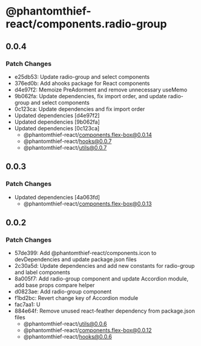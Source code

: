 # @phantomthief-react/components.radio-group

## 0.0.4

### Patch Changes

- e25db53: Update radio-group and select components
- 376ed0b: Add ahooks package for React components
- d4e97f2: Memoize PreAdorment and remove unnecessary useMemo
- 9b062fa: Update dependencies, fix import order, and update radio-group and select components
- 0c123ca: Update dependencies and fix import order
- Updated dependencies [d4e97f2]
- Updated dependencies [9b062fa]
- Updated dependencies [0c123ca]
  - @phantomthief-react/components.flex-box@0.0.14
  - @phantomthief-react/hooks@0.0.7
  - @phantomthief-react/utils@0.0.7

## 0.0.3

### Patch Changes

- Updated dependencies [4a063fd]
  - @phantomthief-react/components.flex-box@0.0.13

## 0.0.2

### Patch Changes

- 57de399: Add @phantomthief-react/components.icon to devDependencies and update package.json files
- 2c30a5d: Update dependencies and add new constants for radio-group and label components
- 8a005f7: Add radio-group component and update Accordion module, add base props compare helper
- d0823ae: Add radio-group component
- f1bd2bc: Revert change key of Accordion module
- fac7aa1: U
- 884e64f: Remove unused react-feather dependency from package.json files
  - @phantomthief-react/utils@0.0.6
  - @phantomthief-react/components.flex-box@0.0.12
  - @phantomthief-react/hooks@0.0.6
